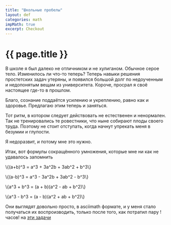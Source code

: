```yaml
---
title: "Школьные пробелы"
layout: def
categories: math
impMath: true
excerpt: Checkout
---
```


# {{ page.title }}

В школе я был далеко не отличником и не хулиганом. Обычное серое тело.
Изменилось ли что-то теперь?
Теперь навыки решения простетских задач утеряны, и появился большой долг по недоученным и недопонятым вещам из университета.
Короче, просрал я своё настоящее где-то в прошлом.

Благо, сознание поддаётся усилению и укреплению, равно как и здоровье. Предлагаю этим теперь и заняться.

Тот ритм, в котором следует действовать не естественен и ненормален.
Так не тренировались те ровестники, что ныне собирают плоды своего труда.
Поэтому не стоит отступать, когда начнут упрекать меня в безумии и глупости.

Я недоразвит, и потому мне это нужно.

Итак, вот формулы сокращённого умножения, которые мне ни как не удавалось запомнить

\\{(a+b)^3 = a^3 + 3a^2b + 3ab^2 + b^3\\}

\\{(a-b)^3 = a^3 - 3a^2b + 3ab^2 - b^3\\}

\\{a^3 + b^3 = (a + b)(a^2 - ab + b^2)\\}

\\{a^3 - b^3 = (a - b)(a^2 + ab + b^2)\\}

Они выглядят довольно просто, в asciimath формате, и у меня стало получаться их воспроизводить, только после того, как потратил пару !часов! на [эти задачи](https://mathter.pro/pesochnica/1_6_4_kak_predstavit_summu_v_vide_proizvedeniya.html)
